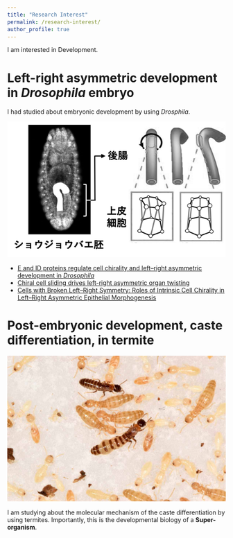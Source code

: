 ```yaml
---
title: "Research Interest"
permalink: /research-interest/
author_profile: true
---
```


I am interested in Development.

# Left-right asymmetric development in *Drosophila* embryo

I had studied about embryonic development by using *Drosphila*.

![Left-right asymmetry in *Drosophila*](../images/fig2.png)

- [E and ID proteins regulate cell chirality and left–right asymmetric development in *Drosophila*](https://onlinelibrary.wiley.com/doi/full/10.1111/gtc.12669)
- [Chiral cell sliding drives left-right asymmetric organ twisting](https://elifesciences.org/articles/32506)
- [Cells with Broken Left–Right Symmetry: Roles of Intrinsic Cell Chirality in Left–Right Asymmetric Epithelial Morphogenesis](https://www.mdpi.com/2073-8994/11/4/505)

# Post-embryonic development, caste differentiation, in termite

![Termites](../images/DSC_0943_balanced.jpg)

I am studying about the molecular mechanism of the caste differentiation by using termites.
Importantly, this is the developmental biology of a **Super-organism**.

